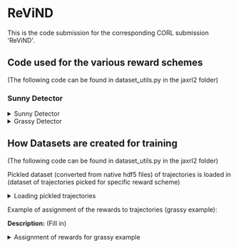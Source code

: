 # ReViND

This is the code submission for the corresponding CORL submission 'ReViND'.

## Code used for the various reward schemes ##

(The following code can be found in dataset_utils.py in the jaxrl2 folder)

### Sunny Detector ###

<details><summary> Sunny Detector </summary>
<p>

**Description:** Assigns a float representing how "sunny" an image is based on the bottom middle third of the image. To allow for this, we first convert the image from RGB to HSV. We then check which pixels are in a certain _value_ range.

```python
def sunny_detector(img):
    low_val = np.array([0, 0, 100])
    high_val = np.array([255, 255, 255])
    img_hsv = cv2.cvtColor(img, cv2.COLOR_RGB2HSV)
    img_sunny = cv2.inRange(img_hsv, low_val, high_val)
    # make top half of img_sunny 0
    img_sunny[:int(img_sunny.shape[0] * 2. / 3), :] = 0

    # make left third of img_sunny 0
    img_sunny[:, :int(img_sunny.shape[1] * 1. / 3)] = 0
    # make right third of img_sunny 0
    img_sunny[:, int(img_sunny.shape[1] * 2. / 3):] = 0

    mask = img_sunny > 0
    # create new image with img_sunny and img
    img_out = np.zeros(img.shape, dtype=np.uint8)
    img_out[:, :] = img[:, :]
    for i in range(3):
        img_out[mask, i] = img_sunny[mask]
    # return true if number of non zero mask elements greater than half
    pred = np.sum(mask) > int(mask.size / 27.)
    return float(pred)
```

</p>
</details>


<details><summary> Grassy Detector </summary>
<p>

**Description:** Assigns a float representing how "grassy" an image is based on the bottom middle third of the image. To allow for this, we first convert the image from RGB to HSV. We then check which pixels are in a certain _hue_ range.

```python
def grass_detector(img):
    low_val = np.array([28, 50, 0])
    high_val = np.array([86, 255, 255])
    img_hsv = cv2.cvtColor(img, cv2.COLOR_RGB2HSV)
    img_grass = cv2.inRange(img_hsv, low_val, high_val)
    # make top half of img_grass 0
    img_grass[:int(img_grass.shape[0] * 2. / 3), :] = 0

    # make left third of img_grass 0
    img_grass[:, :int(img_grass.shape[1] * 1. / 3)] = 0
    # make right third of img_grass 0
    img_grass[:, int(img_grass.shape[1] * 2. / 3):] = 0

    mask = img_grass > 0
    # create new image with img_grass and img
    img_out = np.zeros(img.shape, dtype=np.uint8)
    img_out[:, :] = img[:, :]
    img_out[mask, 1] = img_grass[mask]
    # return true if number of non zero mask elements greater than half
    pred = np.sum(mask) > int(mask.size / 27.)
    return float(pred)
```
</p>
</details>

## How Datasets are created for training ##

(The following code can be found in dataset_utils.py in the jaxrl2 folder)


Pickled dataset (converted from native hdf5 files) of trajectories is loaded in (dataset of trajectories picked for specific reward scheme)

<details><summary> Loading pickled trajectories </summary>
<p>

```python
if isdir:
    print("Loading data from dir")
    with open(dir, 'rb') as f:
        trajectories = pickle.load(f)
    print("loaded data")

    else:
        trajectories = dir
```
</p>
</details>

Example of assignment of the rewards to trajectories (grassy example):

**Description:** (Fill in)

<details><summary> Assignment of rewards for grassy example </summary>
<p>

```python
for val in range(len(dataset['terminals'])):
    if dataset['terminals'][val] == 1:
        self.distreward.append(-1)
        self.brightreward.append(
            (0.5 * grass_detector(trajectories["image"][val])))

        dataset['rewards'].append(0)
    else:
        self.distreward.append(-1)
        self.brightreward.append(
            (0.5 * grass_detector(trajectories["image"][val])))

        r = -1 + (0.75 * grass_detector(trajectories["image"][val]))
        dataset['rewards'].append(r)
```
</p>
</details>




